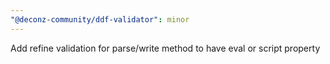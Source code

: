 ```yaml
---
"@deconz-community/ddf-validator": minor
---
```


Add refine validation for parse/write method to have eval or script property
